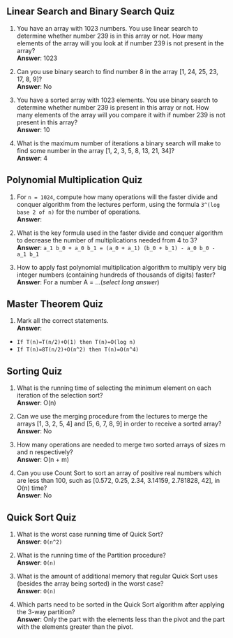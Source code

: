 ## Linear Search and Binary Search Quiz ##

1. You have an array with 1023 numbers. You use linear search to determine whether number 239 is in this array or not. How many elements of the array will you look at if number 239 is not present in the array?  
**Answer**: 1023

2. Can you use binary search to find number 8 in the array [1, 24, 25, 23, 17, 8, 9]?  
**Answer**: No

3. You have a sorted array with 1023 elements. You use binary search to determine whether number 239 is present in this array or not. How many elements of the array will you compare it with if number 239 is not present in this array?  
**Answer**: 10

4. What is the maximum number of iterations a binary search will make to find some number in the array [1, 2, 3, 5, 8, 13, 21, 34]?  
**Answer**: 4

## Polynomial Multiplication Quiz ##

1. For `n = 1024`, compute how many operations will the faster divide and conquer algorithm from the lectures perform, using the formula `3^(log base 2 of n)` for the number of operations.  
**Answer**: 

2. What is the key formula used in the faster divide and conquer algorithm to decrease the number of multiplications needed from 4 to 3?  
**Answer**: `a_1 b_0 + a_0 b_1 = (a_0 + a_1) (b_0 + b_1) - a_0 b_0 - a_1 b_1`

3. How to apply fast polynomial multiplication algorithm to multiply very big integer numbers (containing hundreds of thousands of digits) faster?  
**Answer**: For a number A = ...(_select long answer_)

## Master Theorem Quiz ##

1. Mark all the correct statements.  
**Answer**: 
* `If T(n)=T(n/2)+O(1) then T(n)=O(log n)`
* `If T(n)=8T(n/2)+O(n^2) then T(n)=O(n^4)`

## Sorting Quiz ##

1. What is the running time of selecting the minimum element on each iteration of the selection sort?  
**Answer**: O(n)

2. Can we use the merging procedure from the lectures to merge the arrays [1, 3, 2, 5, 4] and [5, 6, 7, 8, 9] in order to receive a sorted array?  
**Answer**: No

3. How many operations are needed to merge two sorted arrays of sizes m and n respectively?  
**Answer**: O(n + m)

4. Can you use Count Sort to sort an array of positive real numbers which are less than 100, such as [0.572, 0.25, 2.34, 3.14159, 2.781828, 42], in O(n) time?  
**Answer**: No

## Quick Sort Quiz ##

1. What is the worst case running time of Quick Sort?  
**Answer**: `O(n^2)`

2. What is the running time of the Partition procedure?  
**Answer**: `O(n)`

3. What is the amount of additional memory that regular Quick Sort uses (besides the array being sorted) in the worst case?  
**Answer**: `O(n)`

4. Which parts need to be sorted in the Quick Sort algorithm after applying the 3-way partition?  
**Answer**: Only the part with the elements less than the pivot and the part with the elements greater than the pivot.